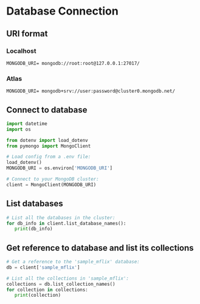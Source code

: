 # Database Connection

## URI format

### Localhost

```
MONGODB_URI= mongodb://root:root@127.0.0.1:27017/
```

### Atlas

```
MONGODB_URI= mongodb+srv://user:password@cluster0.mongodb.net/
```

## Connect to database

```py
import datetime
import os

from dotenv import load_dotenv
from pymongo import MongoClient

# Load config from a .env file:
load_dotenv()
MONGODB_URI = os.environ['MONGODB_URI']

# Connect to your MongoDB cluster:
client = MongoClient(MONGODB_URI)
```

## List databases

```py
# List all the databases in the cluster:
for db_info in client.list_database_names():
   print(db_info)
```

## Get reference to database and list its collections

```py
# Get a reference to the 'sample_mflix' database:
db = client['sample_mflix']

# List all the collections in 'sample_mflix':
collections = db.list_collection_names()
for collection in collections:
   print(collection)
```